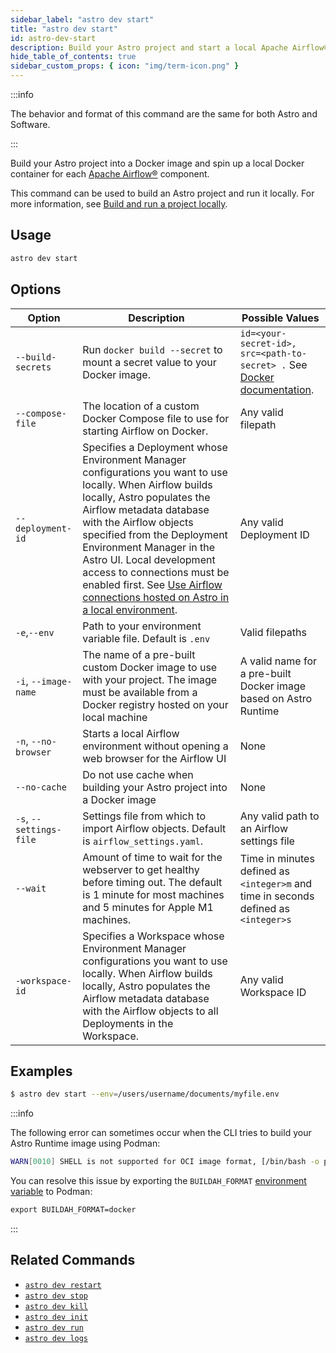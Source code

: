 ```yaml
---
sidebar_label: "astro dev start"
title: "astro dev start"
id: astro-dev-start
description: Build your Astro project and start a local Apache Airflow® environment.
hide_table_of_contents: true
sidebar_custom_props: { icon: "img/term-icon.png" }
---
```


:::info

The behavior and format of this command are the same for both Astro and Software.

:::

Build your Astro project into a Docker image and spin up a local Docker container for each [Apache Airflow®](https://airflow.apache.org/) component.

This command can be used to build an Astro project and run it locally. For more information, see [Build and run a project locally](cli/run-airflow-locally.md).

## Usage

```sh
astro dev start
```

## Options

| Option                  | Description                                                                                                                                                                                                                                                        | Possible Values                                                                     |
| ----------------------- | ------------------------------------------------------------------------------------------------------------------------------------------------------------------------------------------------------------------------------------------------------------------ | ----------------------------------------------------------------------------------- |
| `--build-secrets` | Run `docker build --secret` to mount a secret value to your Docker image. | `id=<your-secret-id>, src=<path-to-secret> .` See [Docker documentation](https://docs.docker.com/build/building/secrets/#secret-mounts). |
| `--compose-file`        | The location of a custom Docker Compose file to use for starting Airflow on Docker.                                                                                                                                                                                | Any valid filepath                                                                  |
| `--deployment-id`        | Specifies a Deployment whose Environment Manager configurations you want to use locally. When Airflow builds locally, Astro populates the Airflow metadata database with the Airflow objects specified from the Deployment Environment Manager in the Astro UI. Local development access to connections must be enabled first. See [Use Airflow connections hosted on Astro in a local environment](local-connections.md).                                          | Any valid Deployment ID                                                             |
| `-e`,`--env`            | Path to your environment variable file. Default is `.env`                                                                                                                                                                                                          | Valid filepaths                                                                     |
| `-i`, `--image-name`    | The name of a pre-built custom Docker image to use with your project. The image must be available from a Docker registry hosted on your local machine                                                                                                              | A valid name for a pre-built Docker image based on Astro Runtime                    |
| `-n`, `--no-browser`    | Starts a local Airflow environment without opening a web browser for the Airflow UI                                                                                                                                                                                | None                                                                                |
| `--no-cache`            | Do not use cache when building your Astro project into a Docker image                                                                                                                                                                                              | None                                                                                |
| `-s`, `--settings-file` | Settings file from which to import Airflow objects. Default is `airflow_settings.yaml`.                                                                                                                                                                            | Any valid path to an Airflow settings file                                          |
| `--wait`                | Amount of time to wait for the webserver to get healthy before timing out. The default is 1 minute for most machines and 5 minutes for Apple M1 machines.                                                                                                          | Time in minutes defined as `<integer>m` and time in seconds defined as `<integer>s` |
| `-workspace-id`         | Specifies a Workspace whose Environment Manager configurations you want to use locally. When Airflow builds locally, Astro populates the Airflow metadata database with the Airflow objects to all Deployments in the Workspace. | Any valid Workspace ID                                                              |

## Examples

```sh
$ astro dev start --env=/users/username/documents/myfile.env
```

:::info

The following error can sometimes occur when the CLI tries to build your Astro Runtime image using Podman:

```bash
WARN[0010] SHELL is not supported for OCI image format, [/bin/bash -o pipefail -e -u -x -c] will be ignored. Must use `docker` format
```

You can resolve this issue by exporting the `BUILDAH_FORMAT` [environment variable](astro/environment-variables.md) to Podman:

```dockerfile
export BUILDAH_FORMAT=docker
```

:::

## Related Commands

- [`astro dev restart`](cli/astro-dev-restart.md)
- [`astro dev stop`](cli/astro-dev-stop.md)
- [`astro dev kill`](cli/astro-dev-kill.md)
- [`astro dev init`](cli/astro-dev-init.md)
- [`astro dev run`](cli/astro-dev-run.md)
- [`astro dev logs`](cli/astro-dev-logs.md)
